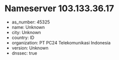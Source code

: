 # Nameserver 103.133.36.17

* as_number: 45325
* name: Unknown
* city: Unknown
* country: ID
* organization: PT PC24 Telekomunikasi Indonesia
* version: Unknown
* dnssec: true

